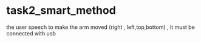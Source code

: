 # task2_smart_method
the user speech to make the arm moved (right , left,top,bottom) , it must be connected with usb 
